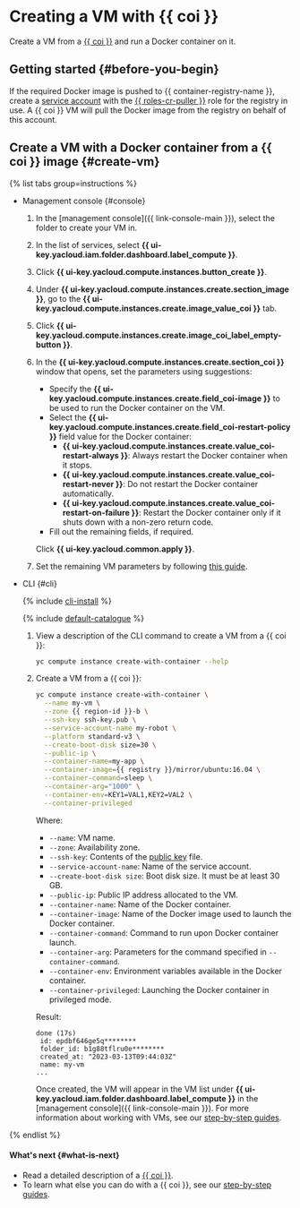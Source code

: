 # Creating a VM with {{ coi }}

Create a VM from a [{{ coi }}](concepts/index.md) and run a Docker container on it.

## Getting started {#before-you-begin}

If the required Docker image is pushed to {{ container-registry-name }}, create a [service account](../iam/operations/sa/create.md) with the [{{ roles-cr-puller }}](../container-registry/security/index.md#choosing-roles) role for the registry in use. A {{ coi }} VM will pull the Docker image from the registry on behalf of this account.

## Create a VM with a Docker container from a {{ coi }} image {#create-vm}

{% list tabs group=instructions %}


- Management console {#console}

   1. In the [management console]({{ link-console-main }}), select the folder to create your VM in.
   1. In the list of services, select **{{ ui-key.yacloud.iam.folder.dashboard.label_compute }}**.
   1. Click **{{ ui-key.yacloud.compute.instances.button_create }}**.
   1. Under **{{ ui-key.yacloud.compute.instances.create.section_image }}**, go to the **{{ ui-key.yacloud.compute.instances.create.image_value_coi }}** tab.
   1. Click **{{ ui-key.yacloud.compute.instances.create.image_coi_label_empty-button }}**.
   1. In the **{{ ui-key.yacloud.compute.instances.create.section_coi }}** window that opens, set the parameters using suggestions:
      * Specify the **{{ ui-key.yacloud.compute.instances.create.field_coi-image }}** to be used to run the Docker container on the VM.
      * Select the **{{ ui-key.yacloud.compute.instances.create.field_coi-restart-policy }}** field value for the Docker container:
         * **{{ ui-key.yacloud.compute.instances.create.value_coi-restart-always }}**: Always restart the Docker container when it stops.
         * **{{ ui-key.yacloud.compute.instances.create.value_coi-restart-never }}**: Do not restart the Docker container automatically.
         * **{{ ui-key.yacloud.compute.instances.create.value_coi-restart-on-failure }}**: Restart the Docker container only if it shuts down with a non-zero return code.
      * Fill out the remaining fields, if required.

      Click **{{ ui-key.yacloud.common.apply }}**.
   1. Set the remaining VM parameters by following [this guide](../compute/operations/vm-create/create-linux-vm.md).


- CLI {#cli}

   {% include [cli-install](../_includes/cli-install.md) %}

   {% include [default-catalogue](../_includes/default-catalogue.md) %}

   1. View a description of the CLI command to create a VM from a {{ coi }}:

      ```bash
      yc compute instance create-with-container --help
      ```

   1. Create a VM from a {{ coi }}:

      ```bash
      yc compute instance create-with-container \
        --name my-vm \
        --zone {{ region-id }}-b \
        --ssh-key ssh-key.pub \
        --service-account-name my-robot \
        --platform standard-v3 \
        --create-boot-disk size=30 \
        --public-ip \
        --container-name=my-app \
        --container-image={{ registry }}/mirror/ubuntu:16.04 \
        --container-command=sleep \
        --container-arg="1000" \
        --container-env=KEY1=VAL1,KEY2=VAL2 \
        --container-privileged
      ```

      Where:
      * `--name`: VM name.
      * `--zone`: Availability zone.
      * `--ssh-key`: Contents of the [public key](../compute/quickstart/quick-create-linux.md#create-ssh) file.
      * `--service-account-name`: Name of the service account.
      * `--create-boot-disk size`: Boot disk size. It must be at least 30 GB.
      * `--public-ip`: Public IP address allocated to the VM.
      * `--container-name`: Name of the Docker container.
      * `--container-image`: Name of the Docker image used to launch the Docker container.
      * `--container-command`: Command to run upon Docker container launch.
      * `--container-arg`: Parameters for the command specified in `--container-command`.
      * `--container-env`: Environment variables available in the Docker container.
      * `--container-privileged`: Launching the Docker container in privileged mode.

      Result:

      ```text
      done (17s)
       id: epdbf646ge5q********
       folder_id: b1g88tflru0e********
       created_at: "2023-03-13T09:44:03Z"
       name: my-vm
      ...
      ```

      Once created, the VM will appear in the VM list under **{{ ui-key.yacloud.iam.folder.dashboard.label_compute }}** in the [management console]({{ link-console-main }}). For more information about working with VMs, see our [step-by-step guides](../compute/operations/index.md).

{% endlist %}

#### What's next {#what-is-next}

* Read a detailed description of a [{{ coi }}](concepts/index.md).
* To learn what else you can do with a {{ coi }}, see our [step-by-step guides](tutorials/index.md).